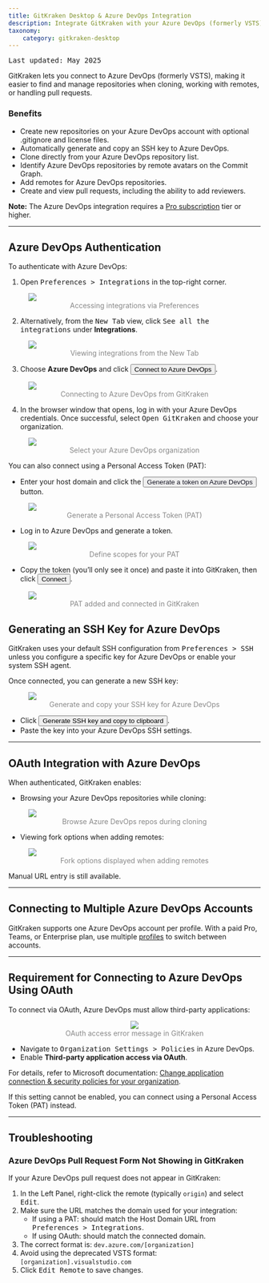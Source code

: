 ```yaml
---
title: GitKraken Desktop & Azure DevOps Integration
description: Integrate GitKraken with your Azure DevOps (formerly VSTS) repository by following these steps.
taxonomy:
    category: gitkraken-desktop
---
```

<kbd>Last updated: May 2025</kbd>

GitKraken lets you connect to Azure DevOps (formerly VSTS), making it easier to find and manage repositories when cloning, working with remotes, or handling pull requests.

### Benefits

- Create new repositories on your Azure DevOps account with optional .gitignore and license files.
- Automatically generate and copy an SSH key to Azure DevOps.
- Clone directly from your Azure DevOps repository list.
- Identify Azure DevOps repositories by remote avatars on the Commit Graph.
- Add remotes for Azure DevOps repositories.
- Create and view pull requests, including the ability to add reviewers.

<div class='callout callout--warning'>
  <p><strong>Note:</strong> The Azure DevOps integration requires a <a href="https://www.gitkraken.com/pricing?source=help_center&product=gitkraken" target="_blank">Pro subscription</a> tier or higher.</p>
</div>

***

## Azure DevOps Authentication

To authenticate with Azure DevOps:

1. Open <kbd><i class="fas fa-cog"></i> Preferences > Integrations</kbd> in the top-right corner.

<figure>
  <img src="/wp-content/uploads/preferences.png" srcset="/wp-content/uploads/preferences@2x.png" class="help-center-img img-bordered">
  <figcaption style="color:#888; text-align:center">Accessing integrations via Preferences</figcaption>
</figure>

2. Alternatively, from the <kbd>New Tab</kbd> view, click <kbd>See all the integrations</kbd> under <strong><i class="fa-solid fa-plug"></i> Integrations</strong>.

<figure>
  <img src="/wp-content/uploads/see-all-integrations-2025.png" srcset="/wp-content/uploads/see-all-integrations-2025@2x.png" class="help-center-img img-bordered">
  <figcaption style="color:#888; text-align:center">Viewing integrations from the New Tab</figcaption>
</figure>

3. Choose **Azure DevOps** and click <button class='button button--success button--ui button--nolink'>Connect to Azure DevOps</button>.

<figure>
  <img src="/wp-content/uploads/connect-azure-devops-2025.png" srcset="/wp-content/uploads/connect-azure-devops-2025@2x.png" class="help-center-img img-bordered">
  <figcaption style="color:#888; text-align:center">Connecting to Azure DevOps from GitKraken</figcaption>
</figure>

4. In the browser window that opens, log in with your Azure DevOps credentials. Once successful, select <kbd>Open GitKraken</kbd> and choose your organization.

<figure>
  <img src="/wp-content/uploads/select-azure-organization-2025.png" srcset="/wp-content/uploads/select-azure-organization-2025@2x.png" class="help-center-img img-bordered">
  <figcaption style="color:#888; text-align:center">Select your Azure DevOps organization</figcaption>
</figure>

You can also connect using a Personal Access Token (PAT):

- Enter your host domain and click the <button class='button button--primary button--ui button--nolink'><span style='color:#141422;'>Generate a token on Azure DevOps</span></button> button.

<figure>
  <img src="/wp-content/uploads/generate-token-azure-devops-2025.png" srcset="/wp-content/uploads/generate-token-azure-devops-2025@2x.png" class="help-center-img img-bordered">
  <figcaption style="color:#888; text-align:center">Generate a Personal Access Token (PAT)</figcaption>
</figure>

- Log in to Azure DevOps and generate a token.

<figure>
  <img src="/wp-content/uploads/azure-PAT-scopes-2025.png" srcset="/wp-content/uploads/azure-PAT-scopes-2025@2x.png" class="help-center-img img-bordered">
  <figcaption style="color:#888; text-align:center">Define scopes for your PAT</figcaption>
</figure>

- Copy the token (you’ll only see it once) and paste it into GitKraken, then click <button class='button button--success button--ui button--nolink'>Connect</button>.

<figure>
  <img src="/wp-content/uploads/PAT-azure-added-2025.png" srcset="/wp-content/uploads/PAT-azure-added-2025@2x.png" class="help-center-img img-bordered">
  <figcaption style="color:#888; text-align:center">PAT added and connected in GitKraken</figcaption>
</figure>

## Generating an SSH Key for Azure DevOps

GitKraken uses your default SSH configuration from <kbd>Preferences > SSH</kbd> unless you configure a specific key for Azure DevOps or enable your system SSH agent.

Once connected, you can generate a new SSH key:

<figure>
  <img src="/wp-content/uploads/gkc-ssh-azure-devops.png" srcset="/wp-content/uploads/gkc-ssh-azure-devops@2x.png" class="img-responsive center img-bordered">
  <figcaption style="color:#888; text-align:center">Generate and copy your SSH key for Azure DevOps</figcaption>
</figure>

- Click <button class='button button--success button--ui button--nolink'>Generate SSH key and copy to clipboard</button>.
- Paste the key into your Azure DevOps SSH settings.

***

## OAuth Integration with Azure DevOps

When authenticated, GitKraken enables:

- Browsing your Azure DevOps repositories while cloning:

<figure>
  <img src="/wp-content/uploads/gkc-azure-integration-clone.png" srcset="/wp-content/uploads/gkc-azure-integration-clone@2x.png" class="help-center-img img-bordered">
  <figcaption style="color:#888; text-align:center">Browse Azure DevOps repos during cloning</figcaption>
</figure>

- Viewing fork options when adding remotes:

<figure>
  <img src="/wp-content/uploads/gkc-azure-add-remote.png" srcset="/wp-content/uploads/gkc-azure-add-remote@2x.png" class="help-center-img img-bordered">
  <figcaption style="color:#888; text-align:center">Fork options displayed when adding remotes</figcaption>
</figure>

Manual URL entry is still available.

***

## Connecting to Multiple Azure DevOps Accounts

GitKraken supports one Azure DevOps account per profile. With a paid Pro, Teams, or Enterprise plan, use multiple [profiles](/start-here/profiles) to switch between accounts.

***

## Requirement for Connecting to Azure DevOps Using OAuth

To connect via OAuth, Azure DevOps must allow third-party applications:

<figure style="text-align:center;">
  <img class="img-bordered center aligncenter" decoding="async" src="/wp-content/uploads/gkd-ado-oauth-error.png" class="img-bordered" style="display:inline-block;">
  <figcaption style="color:#888; text-align:center">OAuth access error message in GitKraken</figcaption>
</figure>

- Navigate to <kbd>Organization Settings > Policies</kbd> in Azure DevOps.
- Enable <strong>Third-party application access via OAuth</strong>.

For details, refer to Microsoft documentation: [Change application connection & security policies for your organization](https://learn.microsoft.com/en-us/azure/devops/organizations/accounts/change-application-access-policies?view=azure-devops).

If this setting cannot be enabled, you can connect using a Personal Access Token (PAT) instead.

***

## Troubleshooting

### Azure DevOps Pull Request Form Not Showing in GitKraken

If your Azure DevOps pull request does not appear in GitKraken:

1. In the Left Panel, right-click the remote (typically `origin`) and select <kbd>Edit</kbd>.
2. Make sure the URL matches the domain used for your integration:
   - If using a PAT: should match the Host Domain URL from <kbd>Preferences > Integrations</kbd>.
   - If using OAuth: should match the connected domain.
3. The correct format is: `dev.azure.com/[organization]`
4. Avoid using the deprecated VSTS format: `[organization].visualstudio.com`
5. Click <kbd>Edit Remote</kbd> to save changes.
